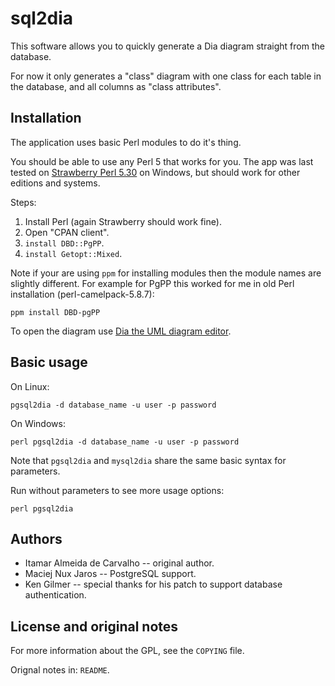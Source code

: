 sql2dia
=======

This software allows you to quickly generate a Dia diagram straight from the database.

For now it only generates a "class" diagram with one class for each table in the database, and all columns as "class attributes".

Installation
------------

The application uses basic Perl modules to do it's thing.

You should be able to use any Perl 5 that works for you. The app was last tested on [Strawberry Perl 5.30](http://strawberryperl.com/) on Windows, but should work for other editions and systems.

Steps:
1. Install Perl (again Strawberry should work fine).
2. Open "CPAN client".
3. `install DBD::PgPP`.
4. `install Getopt::Mixed`.

Note if your are using `ppm` for installing modules then the module names are slightly different. For example for PgPP this worked for me in old Perl installation (perl-camelpack-5.8.7):
```
ppm install DBD-pgPP
```

To open the diagram use [Dia the UML diagram editor](https://wiki.gnome.org/Apps/Dia).


Basic usage
-----------

On Linux:
```
pgsql2dia -d database_name -u user -p password
```

On Windows:
```
perl pgsql2dia -d database_name -u user -p password
```

Note that `pgsql2dia` and `mysql2dia` share the same basic syntax for parameters.

Run without parameters to see more usage options:
```
perl pgsql2dia
```

Authors
-------

* Itamar Almeida de Carvalho -- original author.
* Maciej Nux Jaros -- PostgreSQL support.
* Ken Gilmer -- special thanks for his patch to support database authentication.

License and original notes
--------------------------

For more information about the GPL, see the `COPYING` file.

Orignal notes in: `README`.